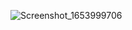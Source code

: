 
![Screenshot_1653999706](https://user-images.githubusercontent.com/29840646/171172190-3319b846-901d-49d9-a2d9-78d0b8eeb690.png)
